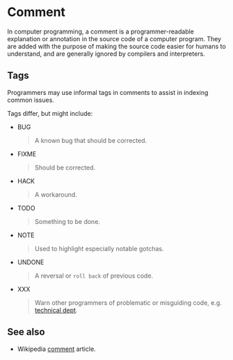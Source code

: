 # Comment

In computer programming, a comment is a programmer-readable explanation or annotation in the source code of a computer program. They are added with the purpose of making the source code easier for humans to understand, and are generally ignored by compilers and interpreters.

## Tags

Programmers may use informal tags in comments to assist in indexing common issues.

Tags differ, but might include:

- BUG
  > A known bug that should be corrected.

- FIXME
  > Should be corrected.

- HACK
  > A workaround.

- TODO
  > Something to be done.

- NOTE
  > Used to highlight especially notable gotchas.

- UNDONE
  > A reversal or `roll back` of previous code.

- XXX
  > Warn other programmers of problematic or misguiding code, e.g. [technical dept](technical-dept.md).

## See also

- Wikipedia [comment](https://en.m.wikipedia.org/wiki/Comment_(computer_programming)) article.
